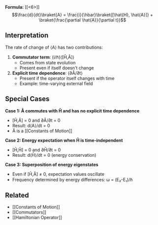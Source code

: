**Formula:** [[<6>]]
$$\frac{d}{dt}\braket{A} = \frac{i}{\hbar}\braket{[\hat{H}, \hat{A}]} + \braket{\frac{\partial \hat{A}}{\partial t}}$$
## Interpretation
The rate of change of ⟨A⟩ has two contributions:
1. **Commutator term**: (i/ℏ)⟨[Ĥ,Â]⟩ 
   - Comes from state evolution
   - Present even if  itself doesn't change
2. **Explicit time dependence**: ⟨∂Â/∂t⟩
   - Present if the operator itself changes with time
   - Example: time-varying external field
## Special Cases
**Case 1: Â commutes with Ĥ and has no explicit time dependence**
- [Ĥ,Â] = 0 and ∂Â/∂t = 0
- Result: d⟨A⟩/dt = 0
- Â is a [[Constants of Motion]]

**Case 2: Energy expectation when Ĥ is time-independent**
- [Ĥ,Ĥ] = 0 and ∂Ĥ/∂t = 0
- Result: d⟨Ĥ⟩/dt = 0 (energy conservation)

**Case 3: Superposition of energy eigenstates**
- Even if [Ĥ,Â] ≠ 0, expectation values oscillate
- Frequency determined by energy differences: ω = (E₂-E₁)/ℏ
## Related
- [[Constants of Motion]]
- [[Commutators]]
- [[Hamiltonian Operator]]
